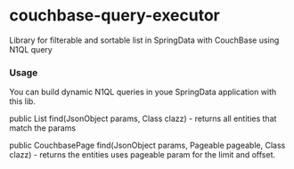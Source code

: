 # couchbase-query-executor

Library for filterable and sortable list in SpringData with CouchBase using N1QL query

### Usage

You can build dynamic N1QL queries in youe SpringData application with this lib.

public <T> List<T> find(JsonObject params, Class<T> clazz) - returns all entities that match the params
 
public <T> CouchbasePage<T> find(JsonObject params, Pageable pageable, Class<T> clazz) - returns the entities uses pageable param for the limit and offset.